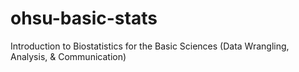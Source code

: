 # ohsu-basic-stats
Introduction to Biostatistics for the Basic Sciences (Data Wrangling, Analysis, &amp; Communication)
